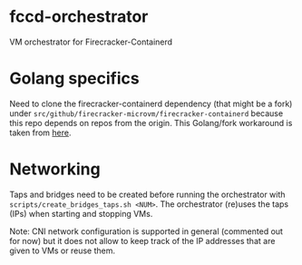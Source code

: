 # fccd-orchestrator
VM orchestrator for Firecracker-Containerd

# Golang specifics
Need to clone the firecracker-containerd dependency (that might be a fork) under 
`src/github/firecracker-microvm/firecracker-containerd` because this repo depends on
repos from the origin. This Golang/fork workaround is taken from [here](http://code.openark.org/blog/development/forking-golang-repositories-on-github-and-managing-the-import-path).

# Networking
Taps and bridges need to be created before running the orchestrator with `scripts/create_bridges_taps.sh <NUM>`.
The orchestrator (re)uses the taps (IPs) when starting and stopping VMs.

Note: CNI network configuration is supported in general (commented out for now) but it does not allow to 
keep track of the IP addresses that are given to VMs or reuse them.
